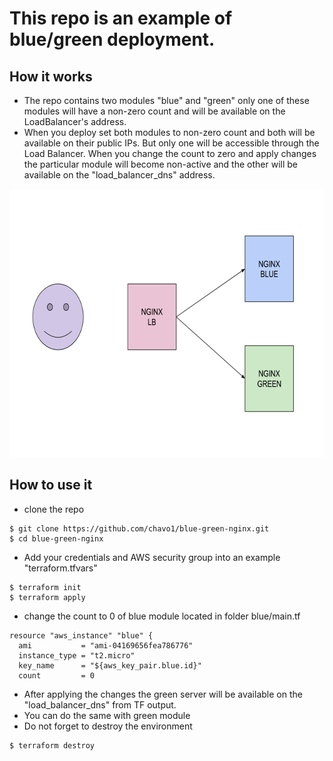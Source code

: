 # This repo is an example of blue/green deployment.

## How it works

- The repo contains two modules "blue" and "green" only one of these modules will have a non-zero count and will be available on the LoadBalancer's address. 
- When you deploy set both modules to non-zero count and both will be available on their public IPs. But only one will be accessible through the Load Balancer. When you change the count to zero and apply changes the particular module will become non-active and the other will be available on the "load_balancer_dns" address.

<img src="screenshot/example.png" width="646" height="429" />

## How to use it 

- clone the repo 
```
$ git clone https://github.com/chavo1/blue-green-nginx.git
$ cd blue-green-nginx
```
- Add your credentials and AWS security group into an example "terraform.tfvars"
```
$ terraform init
$ terraform apply
```
- change the count to 0 of blue module located in folder blue/main.tf
```
resource "aws_instance" "blue" {
  ami           = "ami-04169656fea786776"
  instance_type = "t2.micro"
  key_name      = "${aws_key_pair.blue.id}"
  count         = 0
```
- After applying the changes the green server will be available on the "load_balancer_dns" from TF output.
- You can do the same with green module
- Do not forget to destroy the environment
```
$ terraform destroy
```



